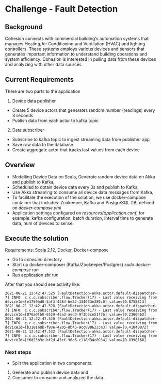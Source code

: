 # Challenge - Fault Detection

## Background

Cohesion connects with commercial building's automation systems that manages Heating,Air Conditioning and
Ventilation (HVAC) and lighting controllers. These systems employs various devices and sensors that generates
important information to understand building operations and system efficiency. Cohesion is interested in pulling
data from these devices and analyzing with other data sources.


## Current Requirements

There are two parts to the application

1. Device data publisher
+ Create 5 device actors that generates random number (readings) every 3 seconds
+ Publish data from each actor to kafka topic
   
2. Data subscriber
+ Subscribe to kafka topic to ingest streaming data from publisher app
+ Save raw data to the database
+ Create aggregate actor that tracks last values from each device

## Overview


+ Modelling Device Data on Scala, Generate random device data on Akka and publish to Kafka,
+ Scheduled to obtain device data every 3s and publish to Kafka,
+ Use Akka streaming to consume all device data messages from Kafka,
+ To facilitate the execution of the solution, we use docker-compose container that includes: Zookeeper, Kafka and PostgreSQL DB, defined on *docker-compose.yml*
+ Application settings configured on *resources/application.conf*, for example: kafka configuration, batch duration, interval time to generate data, num of devices to sense.

## Execute the solution

Requirements: Scala 2.12, Docker, Docker-compose

+ Go to *cohesion* directory
+ Start up docker-composer (Kafka/Zookeeper/Postgres) *sudo docker-compose run*
+ Run application *sbt run*

After that you should see activity like:

```
2021-06-21 12:42:47.525 [FaultDetection-akka.actor.default-dispatcher-7] INFO  c.c.c.subscriber.flow.Tracker(17) - Last value receiving from deviceId=[e1750bd8-5af3-4684-be22-334033e289c0] value=[0.8758813]
2021-06-21 12:42:47.528 [FaultDetection-akka.actor.default-dispatcher-7] INFO  c.c.c.subscriber.flow.Tracker(17) - Last value receiving from deviceId=[076a0fb0-6529-43a3-aed3-9f3b3ce51776] value=[0.2366463]
2021-06-21 12:42:47.530 [FaultDetection-akka.actor.default-dispatcher-7] INFO  c.c.c.subscriber.flow.Tracker(17) - Last value receiving from deviceId=[b3181a8b-f90e-4205-8b45-9cc8906233a3] value=[0.41048872]
2021-06-21 12:42:47.532 [FaultDetection-akka.actor.default-dispatcher-7] INFO  c.c.c.subscriber.flow.Tracker(17) - Last value receiving from deviceId=[f6d23b9e-bf2d-43cf-96d6-c118d34e8934] value=[0.8398168]
```

### Next steps

+ Split the application in two components:
1. Generate and publish device data and
2. Consumer to consume and analyzed the data.
